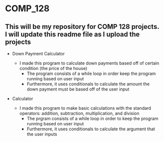 # COMP_128

## This will be my repository for COMP 128 projects. I will update this readme file as I upload the projects

* Down Payment Calculator
  * I made this program to calculate down payments based off of certain condition (the price of the house)
    * The program consists of a while loop in order keep the program running based on user input
    * Furthermore, it uses conditionals to calculate the amount the down payment must be based off of the user input

* Calculator
  * I made this program to make basic calculations with the standard operators: addition, subtraction, multiplication, and division
    * The prgram consists of a while loop in order to keep the program running based on user input
    * Furthermore, it uses conditionals to calculate the argument that the user inputs 
